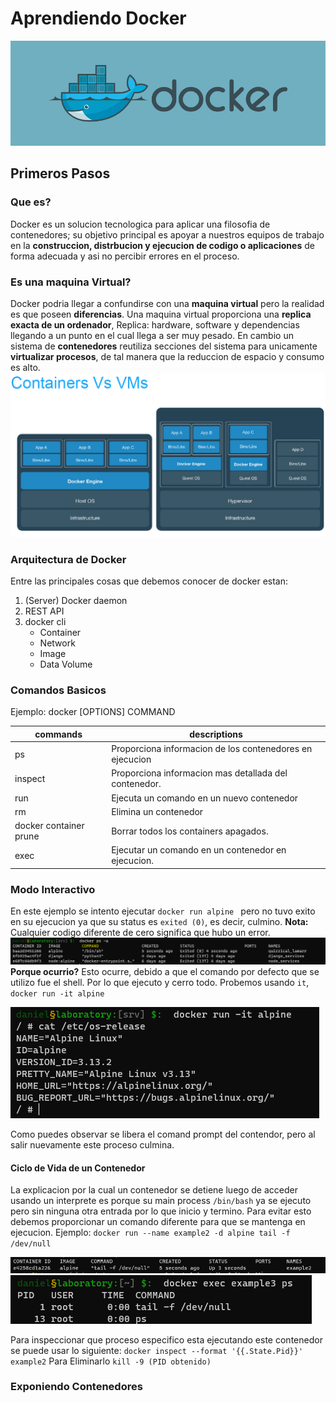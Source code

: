 # Aprendiendo Docker
![Image Banner](./.src/dockerbanner.jpg)
## Primeros Pasos
### Que es?
Docker es un solucion tecnologica para aplicar una filosofia de contenedores; su objetivo principal es apoyar a nuestros equipos de trabajo en la **construccion, distrbucion y ejecucion de codigo o aplicaciones** de forma adecuada y asi no percibir errores en el proceso.

### Es una maquina Virtual?
Docker podria llegar a confundirse con una **maquina virtual** pero la realidad es que poseen **diferencias**. 
Una maquina virtual proporciona una **replica exacta de un ordenador**, Replica: hardware, software y dependencias llegando a un punto en el cual llega a ser muy pesado.
En cambio un sistema de **contenedores** reutiliza secciones del sistema para unicamente **virtualizar procesos**, de tal manera que la reduccion de espacio y consumo es alto.
![Image VM](./.src/docker_vs_vm.png)

### Arquitectura de Docker
Entre las principales cosas que debemos conocer de docker estan:

1. (Server) Docker daemon
2. REST API
3. docker cli
    - Container
    - Network
    - Image
    - Data Volume

### Comandos Basicos
Ejemplo: docker [OPTIONS] COMMAND

|commands|descriptions|
|--------|------------|
|ps      | Proporciona informacion de los contenedores en ejecucion|
|inspect | Proporciona informacion mas detallada del contenedor.
|run| Ejecuta un comando en un nuevo contenedor
|rm| Elimina un contenedor
|docker container prune | Borrar todos los containers apagados.|
|exec| Ejecutar un comando en un contenedor en ejecucion.|


### Modo Interactivo
En este ejemplo se intento ejecutar ``docker run alpine `` pero no tuvo exito en su ejecucion ya que su status es ``exited (0)``, es decir, culmino.
**Nota:** Cualquier codigo diferente de cero significa que hubo un error.
![Image PS](.src/capture_dk_ps.PNG)
**Porque ocurrio?** Esto ocurre, debido a que el comando por defecto que se utilizo fue el shell. Por lo que ejecuto y cerro todo.
Probemos usando ``it``, ``docker run -it alpine``

![Image Alpine](.src/capture_dk_alpine.PNG)

Como puedes observar se libera el comand prompt del contendor, pero al salir nuevamente este proceso culmina.

#### Ciclo de Vida de un Contenedor
La explicacion por la cual un contenedor se detiene luego de acceder usando un interprete es porque su main process ```/bin/bash``` ya se ejecuto pero sin ninguna otra entrada por lo que inicio y termino.
Para evitar esto debemos proporcionar un comando diferente para que se mantenga en ejecucion.
Ejemplo:
``docker run --name example2 -d alpine tail -f /dev/null``

![Image Alpine 2](.src/capture_dk_alpine_2.PNG)
![Image Alpine ps](.src/capture_dk_alpine_ps.PNG)

Para inspeccionar que proceso especifico esta ejecutando este contenedor se puede usar lo siguiente:
``docker inspect --format '{{.State.Pid}}' example2``
Para Eliminarlo
``kill -9 (PID obtenido)``
### Exponiendo Contenedores
